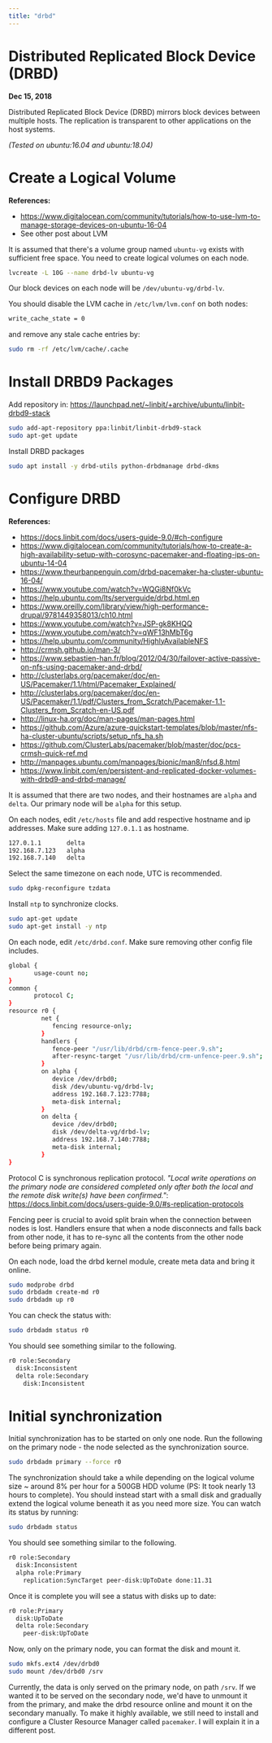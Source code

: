 ```yaml
---
title: "drbd"
---
```


# Distributed Replicated Block Device (DRBD)

**Dec 15, 2018**<!-- \ -->
<!-- <sup>Last modified: **Dec 2, 2018**</sup> -->

Distributed Replicated Block Device (DRBD) mirrors block devices between multiple hosts. The replication is transparent to other applications on the host systems.

*(Tested on ubuntu:16.04 and ubuntu:18.04)*

# Create a Logical Volume

**References:**

- https://www.digitalocean.com/community/tutorials/how-to-use-lvm-to-manage-storage-devices-on-ubuntu-16-04
- See other post about LVM

It is assumed that there's a volume group named `ubuntu-vg` exists with sufficient free space. You need to create logical volumes on each node.

```bash
lvcreate -L 10G --name drbd-lv ubuntu-vg
```

Our block devices on each node will be `/dev/ubuntu-vg/drbd-lv`.

You should disable the LVM cache in `/etc/lvm/lvm.conf` on both nodes:

```bash
write_cache_state = 0
```

and remove any stale cache entries by:

```bash
sudo rm -rf /etc/lvm/cache/.cache
```

# Install DRBD9 Packages

Add repository in: https://launchpad.net/~linbit/+archive/ubuntu/linbit-drbd9-stack

```bash
sudo add-apt-repository ppa:linbit/linbit-drbd9-stack
sudo apt-get update
```

Install DRBD packages

```bash
sudo apt install -y drbd-utils python-drbdmanage drbd-dkms
```

# Configure DRBD

**References:**

- https://docs.linbit.com/docs/users-guide-9.0/#ch-configure
- https://www.digitalocean.com/community/tutorials/how-to-create-a-high-availability-setup-with-corosync-pacemaker-and-floating-ips-on-ubuntu-14-04
- https://www.theurbanpenguin.com/drbd-pacemaker-ha-cluster-ubuntu-16-04/
- https://www.youtube.com/watch?v=WQGi8Nf0kVc
- https://help.ubuntu.com/lts/serverguide/drbd.html.en
- https://www.oreilly.com/library/view/high-performance-drupal/9781449358013/ch10.html
- https://www.youtube.com/watch?v=JSP-gk8KHQQ
- https://www.youtube.com/watch?v=qWF13hMbT6g
- https://help.ubuntu.com/community/HighlyAvailableNFS
- http://crmsh.github.io/man-3/
- https://www.sebastien-han.fr/blog/2012/04/30/failover-active-passive-on-nfs-using-pacemaker-and-drbd/
- http://clusterlabs.org/pacemaker/doc/en-US/Pacemaker/1.1/html/Pacemaker_Explained/
- http://clusterlabs.org/pacemaker/doc/en-US/Pacemaker/1.1/pdf/Clusters_from_Scratch/Pacemaker-1.1-Clusters_from_Scratch-en-US.pdf
- http://linux-ha.org/doc/man-pages/man-pages.html
- https://github.com/Azure/azure-quickstart-templates/blob/master/nfs-ha-cluster-ubuntu/scripts/setup_nfs_ha.sh
- https://github.com/ClusterLabs/pacemaker/blob/master/doc/pcs-crmsh-quick-ref.md
- http://manpages.ubuntu.com/manpages/bionic/man8/nfsd.8.html
- https://www.linbit.com/en/persistent-and-replicated-docker-volumes-with-drbd9-and-drbd-manage/


It is assumed that there are two nodes, and their hostnames are `alpha` and `delta`. Our primary node will be `alpha` for this setup.

On each nodes, edit `/etc/hosts` file and add respective hostname and ip addresses. Make sure adding `127.0.1.1` as hostname.

```bash
127.0.1.1       delta
192.168.7.123   alpha
192.168.7.140   delta
```

Select the same timezone on each node, UTC is recommended.

```bash
sudo dpkg-reconfigure tzdata
```

Install `ntp` to synchronize clocks.

```bash
sudo apt-get update
sudo apt-get install -y ntp
```

On each node, edit `/etc/drbd.conf`. Make sure removing other config file includes.

```bash
global {
       usage-count no;
}
common {
       protocol C;
}
resource r0 {
         net {
            fencing resource-only;
         }
         handlers {
            fence-peer "/usr/lib/drbd/crm-fence-peer.9.sh";
            after-resync-target "/usr/lib/drbd/crm-unfence-peer.9.sh";
         }
         on alpha {
            device /dev/drbd0;
            disk /dev/ubuntu-vg/drbd-lv;
            address 192.168.7.123:7788;
            meta-disk internal;
         }
         on delta {
            device /dev/drbd0;
            disk /dev/delta-vg/drbd-lv;
            address 192.168.7.140:7788;
            meta-disk internal;
         }
}
```

Protocol C is synchronous replication protocol. *"Local write operations on the primary node are considered completed only after both the local and the remote disk write(s) have been confirmed."*: https://docs.linbit.com/docs/users-guide-9.0/#s-replication-protocols

Fencing peer is crucial to avoid split brain when the connection between nodes is lost. Handlers ensure that when a node disconnects and falls back from other node, it has to re-sync all the contents from the other node before being primary again.

On each node, load the drbd kernel module, create meta data and bring it online.

```bash
sudo modprobe drbd
sudo drbdadm create-md r0
sudo drbdadm up r0
```

You can check the status with:

```bash
sudo drbdadm status r0
```

You should see something similar to the following.

```bash
r0 role:Secondary
  disk:Inconsistent
  delta role:Secondary
    disk:Inconsistent
```

# Initial synchronization

Initial synchronization has to be started on only one node. Run the following on the primary node - the node selected as the synchronization source.

```bash
sudo drbdadm primary --force r0
```

The synchronization should take a while depending on the logical volume size ~ around 8% per hour for a 500GB HDD volume (PS: It took nearly 13 hours to complete). You should instead start with a small disk and gradually extend the logical volume beneath it as you need more size. You can watch its status by running:

```bash
sudo drbdadm status
```

You should see something similar to the following.

```bash
r0 role:Secondary
  disk:Inconsistent
  alpha role:Primary
    replication:SyncTarget peer-disk:UpToDate done:11.31
```

Once it is complete you will see a status with disks up to date:

```bash
r0 role:Primary
  disk:UpToDate
  delta role:Secondary
    peer-disk:UpToDate
```

Now, only on the primary node, you can format the disk and mount it.

```bash
sudo mkfs.ext4 /dev/drbd0
sudo mount /dev/drbd0 /srv
```

Currently, the data is only served on the primary node, on path `/srv`. If we wanted it to be served on the secondary node, we'd have to unmount it from the primary, and make the drbd resource online and mount it on the secondary manually. To make it highly available, we still need to install and configure a Cluster Resource Manager called `pacemaker`. I will explain it in a different post.
